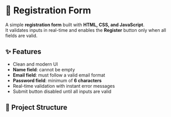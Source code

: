 # 📝 Registration Form  

A simple **registration form** built with **HTML, CSS, and JavaScript**.  
It validates inputs in real-time and enables the **Register** button only when all fields are valid.  

## ✨ Features  
- Clean and modern UI  
- **Name field**: cannot be empty  
- **Email field**: must follow a valid email format  
- **Password field**: minimum of **6 characters**  
- Real-time validation with instant error messages  
- Submit button disabled until all inputs are valid  

## 📂 Project Structure  
